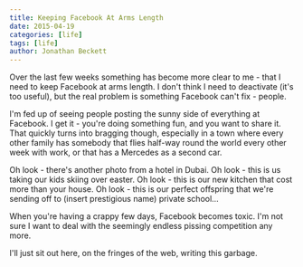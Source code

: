 ```yaml
---
title: Keeping Facebook At Arms Length
date: 2015-04-19
categories: [life]
tags: [life]
author: Jonathan Beckett
---
```


Over the last few weeks something has become more clear to me - that I need to keep Facebook at arms length. I don't think I need to deactivate (it's too useful), but the real problem is something Facebook can't fix - people.

I'm fed up of seeing people posting the sunny side of everything at Facebook. I get it - you're doing something fun, and you want to share it. That quickly turns into bragging though, especially in a town where every other family has somebody that flies half-way round the world every other week with work, or that has a Mercedes as a second car.

Oh look - there's another photo from a hotel in Dubai. Oh look - this is us taking our kids skiing over easter. Oh look - this is our new kitchen that cost more than your house. Oh look - this is our perfect offspring that we're sending off to (insert prestigious name) private school...

When you're having a crappy few days, Facebook becomes toxic. I'm not sure I want to deal with the seemingly endless pissing competition any more.

I'll just sit out here, on the fringes of the web, writing this garbage.